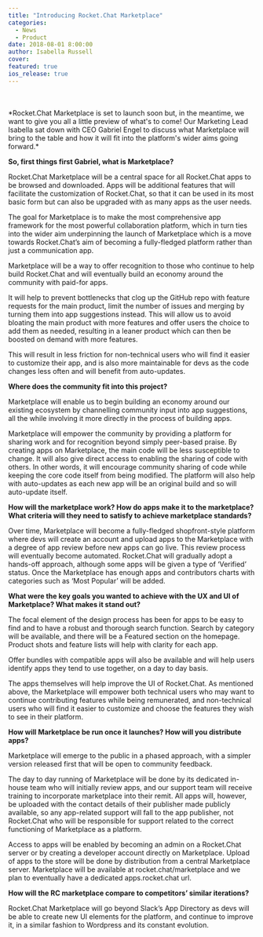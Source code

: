 ```yaml
---
title: "Introducing Rocket.Chat Marketplace"
categories:
  - News
  - Product
date: 2018-08-01 8:00:00
author: Isabella Russell
cover:
featured: true
ios_release: true
---
```

<br/>
<br/>
*Rocket.Chat Marketplace is set to launch soon but, in the meantime, we want to give you all a little preview of what's to come! Our Marketing Lead Isabella sat down with CEO Gabriel Engel to discuss what Marketplace will bring to the table and how it will fit into the platform's wider aims going forward.*

**So, first things first Gabriel, what is Marketplace?**

Rocket.Chat Marketplace will be a central space for all Rocket.Chat apps to be browsed and downloaded. Apps will be additional features that will facilitate the customization of Rocket.Chat, so that it can be used in its most basic form but can also be upgraded with as many apps as the user needs.

The goal for Marketplace is to make the most comprehensive app framework for the most powerful collaboration platform, which in turn ties into the wider aim underpinning the launch of Marketplace which is a move towards Rocket.Chat’s aim of becoming a fully-fledged platform rather than just a communication app.

Marketplace will be a way to offer recognition to those who continue to help build Rocket.Chat and will eventually build an economy around the community with paid-for apps.

It will help to prevent bottlenecks that clog up the GitHub repo with feature requests for the main product, limit the number of issues and merging by turning them into app suggestions instead. This will allow us to avoid bloating the main product with more features and offer users the choice to add them as needed, resulting in a leaner product which can then be boosted on demand with more features.

This will result in less friction for non-technical users who will find it easier to customize their app, and is also more maintainable for devs as the code changes less often and will benefit from auto-updates.

**Where does the community fit into this project?**

Marketplace will enable us to begin building an economy around our existing ecosystem by channelling community input into app suggestions, all the while involving it more directly in the process of building apps.

Marketplace will empower the community by providing a platform for sharing work and for recognition beyond simply peer-based praise.
By creating apps on Marketplace, the main code will be less susceptible to change. It will also give direct access to enabling the sharing of code with others. In other words, it will encourage community sharing of code while keeping the core code itself from being modified. The platform will also help with auto-updates as each new app will be an original build and so will auto-update itself.

**How will the marketplace work? How do apps make it to the marketplace? What criteria will they need to satisfy to achieve marketplace standards?**

Over time, Marketplace will become a fully-fledged shopfront-style platform where devs will create an account and upload apps to the Marketplace with a degree of app review before new apps can go live. This review process will eventually become automated.
Rocket.Chat will gradually adopt a hands-off approach, although some apps will be given a type of ‘Verified’ status. Once the Marketplace has enough apps and contributors charts with categories such as ‘Most Popular’ will be added.

**What were the key goals you wanted to achieve with the UX and UI of Marketplace? What makes it stand out?**

The focal element of the design process has been for apps to be easy to find and to have a robust and thorough search function. Search by category will be available, and there will be a Featured section on the homepage. Product shots and feature lists will help with clarity for each app.

Offer bundles with compatible apps will also be available and will help users identify apps they tend to use together, on a day to day basis.

The apps themselves will help improve the UI of Rocket.Chat. As mentioned above, the Marketplace will empower both technical users who may want to continue contributing features while being remunerated, and non-technical users who will find it easier to customize and choose the features they wish to see in their platform.

**How will Marketplace be run once it launches? How will you distribute apps?**

Marketplace will emerge to the public in a phased approach, with a simpler version released first that will be open to community feedback.

The day to day running of Marketplace will be done by its dedicated in-house team who will initially review apps, and our support team will receive training to incorporate marketplace into their remit. All apps will, however, be uploaded with the contact details of their publisher made publicly available, so any app-related support will fall to the app publisher, not Rocket.Chat who will be responsible for support related to the correct functioning of Marketplace as a platform.

Access to apps will be enabled by becoming an admin on a Rocket.Chat server or by creating a developer account directly on Marketplace.
Upload of apps to the store will be done by distribution from a central Marketplace server.
Marketplace will be available at rocket.chat/marketplace and we plan to eventually have a dedicated apps.rocket.chat url.

**How will the RC marketplace compare to competitors’ similar iterations?**

Rocket.Chat Marketplace will go beyond Slack’s App Directory as devs will be able to create new UI elements for the platform, and continue to improve it, in a similar fashion to Wordpress and its constant evolution.
